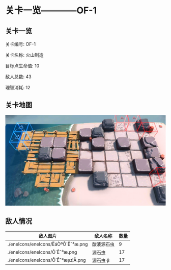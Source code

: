 # 关卡一览————OF-1


## 关卡一览

关卡编号: OF-1

关卡名称: 火山制造

目标点生命值: 10

敌人总数: 43

理智消耗: 12


## 关卡地图
![OF-1](./oprMap/OF-1.png)

## 敌人情况

| 敌人图片 | 敌人名称 | 数量  |
|---------|-----|-----|
| ./eneIcons/eneIcons/ËáÒºÔ´Ê¯³æ.png| 酸液源石虫  |   9  |
| ./eneIcons/eneIcons/Ô´Ê¯³æ.png| 源石虫  |   17  |
| ./eneIcons/eneIcons/Ô´Ê¯³æ¡¤¦Â.png| 源石虫·β  |   17  |
